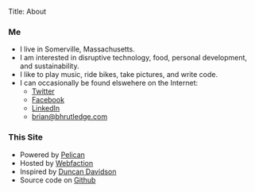 Title: About

### Me

* I live in Somerville, Massachusetts.
* I am interested in disruptive technology, food, personal development, and sustainability.
* I like to play music, ride bikes, take pictures, and write code.
* I can occasionally be found elswehere on the Internet:
    * [Twitter](http://twitter.com/bhrut)
    * [Facebook](http://facebook.com/bhrutledge)
    * [LinkedIn](http://www.linkedin.com/in/bhrutledge)
    * [brian@bhrutledge.com](mailto:brian@bhrutledge.com)

### This Site

* Powered by [Pelican](http://docs.getpelican.com/en/latest/)
* Hosted by [Webfaction](https://www.webfaction.com/)
* Inspired by [Duncan Davidson](http://duncandavidson.com/blog/)
* Source code on [Github](https://github.com/bhrutledge/bhrutledge.com)
